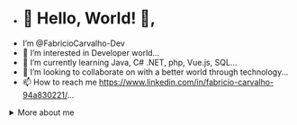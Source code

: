 - # 👋 Hello, World! 👋,
-  I’m @FabricioCarvalho-Dev
- 👀 I’m interested in Developer world...
- 🌱 I’m currently learning Java, C# .NET, php, Vue.js, SQL...
- 💞️ I’m looking to collaborate on with a better world through technology...
- 📫 How to reach me https://www.linkedin.com/in/fabricio-carvalho-94a830221/...


<details>
  <summary> More about me</summary>
<div align="left">
 
``` js
const stebs = {
    personal: {
        fullName: 'Fabricio Carvalho',
        birthDate: '1994-04-05',
        pronouns: 'her',
        interests: ['music', 'games', 'language learning', 'anime', books, movies, family],
        motivation: [
            'Making life easier and smarter through tech',
        ],
    },
    technical: {
        technologies: {
            frontEnd: {
                Vue.js: ['vue.js'],
                JSF/PrimeFaces: ['xhtml'],
                SystemOut: ['SystemOut Studio'],
                Wordpress: [wordpress kit developer],
                HTML: ['HTML5', 'Semantic HTML'],
                CSS: ['sass', 'styled-components', 'Bootstrap'],
            },
            backEnd: {
                Java: ['Maven', 'Spring', 'Hibernate', 'JPA', 'Criteria']
                C#: ['Wforms', 'ASP.Net', 'Visual Studio']
  
            },
            architecture: ['Cloud Fundations'],
        },
    }
}

<!---
FabricioCarvalho-Dev/FabricioCarvalho-Dev is a ✨ special ✨ repository because its `README.md` (this file) appears on your GitHub profile.
You can click the Preview link to take a look at your changes.
--->
